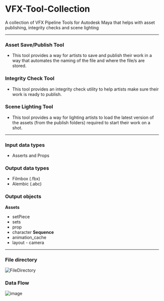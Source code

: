 # VFX-Tool-Collection
A collection of VFX Pipeline Tools for Autodesk Maya that helps with asset publishing,  integrity checks and scene lighting

---
### Asset Save/Publish Tool
- This tool provides a way for artists to save and publish their work in a way that
automates the naming of the file and where the file/s are stored.

### Integrity Check Tool
- This tool provides an integrity check utility to help artists make sure their work is
ready to publish.

### Scene Lighting Tool
- This tool provides a way for lighting artists to load the latest version of the assets
(from the publish folders) required to start their work on a shot.

---
### Input data types
- Asserts and Props  

### Output data types
- Filmbox (.fbx)
- Alembic (.abc)

### Output objects
**Assets**
- setPiece 
- sets
- prop
- character
**Sequence**
- animation_cache
- layout - camera
---
### File directory
![FileDirectory](https://github.com/Wenorter/VFX-Tool-Collection/assets/44455243/1eb57608-44f9-45f6-8326-fd3cfff2f192)

### Data Flow
![image](https://github.com/Wenorter/VFX-Tool-Collection/assets/44455243/8e2a679a-50ad-473f-9ba5-3843ffccf50d)
